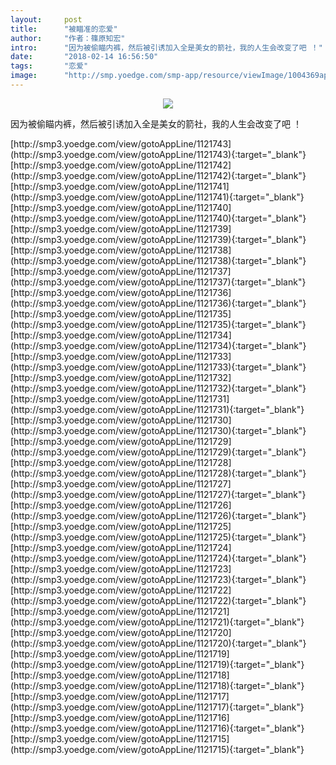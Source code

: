 ```yaml
---
layout:     post
title:      "被瞄准的恋爱"
author:     "作者：篠原知宏"
intro:      "因为被偷瞄内裤，然后被引诱加入全是美女的箭社，我的人生会改变了吧 ！"
date:       "2018-02-14 16:56:50"
tags:       "恋爱"
image:      "http://smp.yoedge.com/smp-app/resource/viewImage/1004369appline.png"
---
```

<div style="text-align: center">
<p><img src="http://smp.yoedge.com/smp-app/resource/viewImage/1004369appline.png"/></p>
</div>
<p class="post-meta">
<span>因为被偷瞄内裤，然后被引诱加入全是美女的箭社，我的人生会改变了吧 ！</span>
</p>
[http://smp3.yoedge.com/view/gotoAppLine/1121743](http://smp3.yoedge.com/view/gotoAppLine/1121743){:target="_blank"}
[http://smp3.yoedge.com/view/gotoAppLine/1121742](http://smp3.yoedge.com/view/gotoAppLine/1121742){:target="_blank"}
[http://smp3.yoedge.com/view/gotoAppLine/1121741](http://smp3.yoedge.com/view/gotoAppLine/1121741){:target="_blank"}
[http://smp3.yoedge.com/view/gotoAppLine/1121740](http://smp3.yoedge.com/view/gotoAppLine/1121740){:target="_blank"}
[http://smp3.yoedge.com/view/gotoAppLine/1121739](http://smp3.yoedge.com/view/gotoAppLine/1121739){:target="_blank"}
[http://smp3.yoedge.com/view/gotoAppLine/1121738](http://smp3.yoedge.com/view/gotoAppLine/1121738){:target="_blank"}
[http://smp3.yoedge.com/view/gotoAppLine/1121737](http://smp3.yoedge.com/view/gotoAppLine/1121737){:target="_blank"}
[http://smp3.yoedge.com/view/gotoAppLine/1121736](http://smp3.yoedge.com/view/gotoAppLine/1121736){:target="_blank"}
[http://smp3.yoedge.com/view/gotoAppLine/1121735](http://smp3.yoedge.com/view/gotoAppLine/1121735){:target="_blank"}
[http://smp3.yoedge.com/view/gotoAppLine/1121734](http://smp3.yoedge.com/view/gotoAppLine/1121734){:target="_blank"}
[http://smp3.yoedge.com/view/gotoAppLine/1121733](http://smp3.yoedge.com/view/gotoAppLine/1121733){:target="_blank"}
[http://smp3.yoedge.com/view/gotoAppLine/1121732](http://smp3.yoedge.com/view/gotoAppLine/1121732){:target="_blank"}
[http://smp3.yoedge.com/view/gotoAppLine/1121731](http://smp3.yoedge.com/view/gotoAppLine/1121731){:target="_blank"}
[http://smp3.yoedge.com/view/gotoAppLine/1121730](http://smp3.yoedge.com/view/gotoAppLine/1121730){:target="_blank"}
[http://smp3.yoedge.com/view/gotoAppLine/1121729](http://smp3.yoedge.com/view/gotoAppLine/1121729){:target="_blank"}
[http://smp3.yoedge.com/view/gotoAppLine/1121728](http://smp3.yoedge.com/view/gotoAppLine/1121728){:target="_blank"}
[http://smp3.yoedge.com/view/gotoAppLine/1121727](http://smp3.yoedge.com/view/gotoAppLine/1121727){:target="_blank"}
[http://smp3.yoedge.com/view/gotoAppLine/1121726](http://smp3.yoedge.com/view/gotoAppLine/1121726){:target="_blank"}
[http://smp3.yoedge.com/view/gotoAppLine/1121725](http://smp3.yoedge.com/view/gotoAppLine/1121725){:target="_blank"}
[http://smp3.yoedge.com/view/gotoAppLine/1121724](http://smp3.yoedge.com/view/gotoAppLine/1121724){:target="_blank"}
[http://smp3.yoedge.com/view/gotoAppLine/1121723](http://smp3.yoedge.com/view/gotoAppLine/1121723){:target="_blank"}
[http://smp3.yoedge.com/view/gotoAppLine/1121722](http://smp3.yoedge.com/view/gotoAppLine/1121722){:target="_blank"}
[http://smp3.yoedge.com/view/gotoAppLine/1121721](http://smp3.yoedge.com/view/gotoAppLine/1121721){:target="_blank"}
[http://smp3.yoedge.com/view/gotoAppLine/1121720](http://smp3.yoedge.com/view/gotoAppLine/1121720){:target="_blank"}
[http://smp3.yoedge.com/view/gotoAppLine/1121719](http://smp3.yoedge.com/view/gotoAppLine/1121719){:target="_blank"}
[http://smp3.yoedge.com/view/gotoAppLine/1121718](http://smp3.yoedge.com/view/gotoAppLine/1121718){:target="_blank"}
[http://smp3.yoedge.com/view/gotoAppLine/1121717](http://smp3.yoedge.com/view/gotoAppLine/1121717){:target="_blank"}
[http://smp3.yoedge.com/view/gotoAppLine/1121716](http://smp3.yoedge.com/view/gotoAppLine/1121716){:target="_blank"}
[http://smp3.yoedge.com/view/gotoAppLine/1121715](http://smp3.yoedge.com/view/gotoAppLine/1121715){:target="_blank"}


